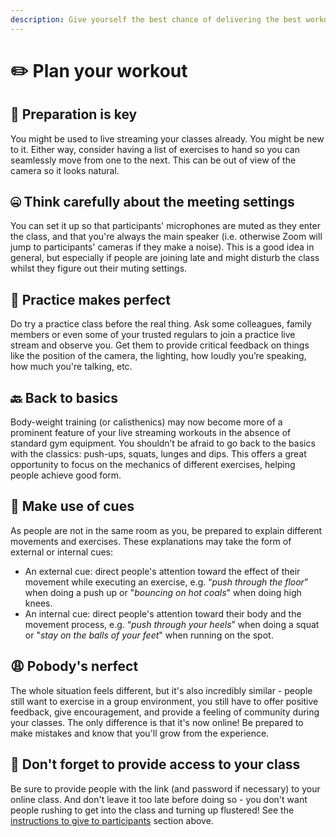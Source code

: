 ```yaml
---
description: Give yourself the best chance of delivering the best workout you can.
---
```


# ✏️ Plan your workout

## 🔑 Preparation is key

You might be used to live streaming your classes already. You might be new to it. Either way, consider having a list of exercises to hand so you can seamlessly move from one to the next. This can be out of view of the camera so it looks natural.

## 🤐 **Think carefully about the meeting settings**

You can set it up so that participants' microphones are muted as they enter the class, and that you're always the main speaker \(i.e. otherwise Zoom will jump to participants' cameras if they make a noise\). This is a good idea in general, but especially if people are joining late and might disturb the class whilst they figure out their muting settings.

## 🌟 Practice makes perfect

Do try a practice class before the real thing. Ask some colleagues, family members or even some of your trusted regulars to join a practice live stream and observe you. Get them to provide critical feedback on things like the position of the camera, the lighting, how loudly you’re speaking, how much you're talking, etc.

## 🔙 Back to basics

Body-weight training \(or calisthenics\) may now become more of a prominent feature of your live streaming workouts in the absence of standard gym equipment. You shouldn’t be afraid to go back to the basics with the classics: push-ups, squats, lunges and dips. This offers a great opportunity to focus on the mechanics of different exercises, helping people achieve good form.

## 🎱 Make use of cues

As people are not in the same room as you, be prepared to explain different movements and exercises. These explanations may take the form of external or internal cues:

* An external cue: direct people's attention toward the effect of their movement while executing an exercise, e.g. “_push through the floor_” when doing a push up or "_bouncing on hot coals_" when doing high knees.
* An internal cue: direct people's attention toward their body and the movement process, e.g. “_push through your heels_” when doing a squat or "_stay on the balls of your feet_" when running on the spot.

## 😩 Pobody's nerfect

The whole situation feels different, but it's also incredibly similar - people still want to exercise in a group environment, you still have to offer positive feedback, give encouragement, and provide a feeling of community during your classes. The only difference is that it's now online! Be prepared to make mistakes and know that you'll grow from the experience.

## 🔐 Don't forget to provide access to your class

Be sure to provide people with the link \(and password if necessary\) to your online class. And don't leave it too late before doing so - you don't want people rushing to get into the class and turning up flustered! See the [instructions to give to participants](../how-to-set-up-for-live-streaming/instructions-to-give-to-participants.md) section above.

